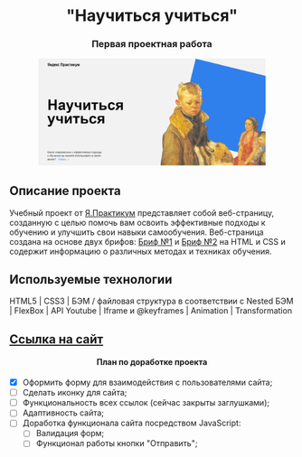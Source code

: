 <h1 align="center">"Научиться учиться"</h1>
<h3 align="center">Первая проектная работа</h3>

<p align="center">
<img src="./images/readme_imaged/странца.png" width="80%">
</p>

## Описание проекта

Учебный проект от [Я.Практикум](https://practicum.yandex.ru/web/) представляет собой веб-страницу, созданную с целью помочь вам освоить эффективные подходы к обучению и улучшить свои навыки самообучения.
Веб-страница создана на основе двух брифов: [Бриф №1](https://code.s3.yandex.net/web-developer/project-1/sprint-1-brief.pdf) и
[Бриф №2](https://code.s3.yandex.net/web-developer/project-1/sprint-2-brief.pdf) на HTML и CSS и содержит информацию о различных методах и техниках обучения.

## Используемые технологии

HTML5 | CSS3 | БЭМ / файловая структура в соответствии с Nested БЭМ | FlexBox | API Youtube | Iframe и @keyframes | Animation | Transformation

## [Ссылка на сайт](https://elislis7.github.io/how-to-learn/)


<h4 align="center">План по доработке проекта</h4>


- [x] Оформить форму для взаимодействия с пользователями сайта;
- [ ] Сделать иконку для сайта;
- [ ] Функциональность всех ссылок (сейчас закрыты заглушками);
- [ ] Адаптивность сайта;
- [ ] Доработка функционала сайта посредством JavaScript:
  - [ ] Валидация форм;
  - [ ] Функционал работы кнопки "Отправить";
